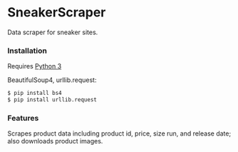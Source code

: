 # SneakerScraper

Data scraper for sneaker sites.


### Installation

Requires [Python 3](https://www.python.org/downloads/)

BeautifulSoup4, urllib.request:

```sh
$ pip install bs4
$ pip install urllib.request
```

### Features
Scrapes product data including product id, price, size run, and release date; also downloads product images. 
